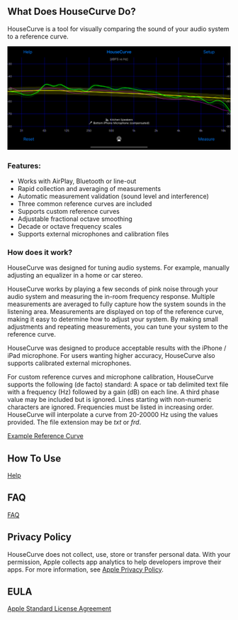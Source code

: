## What Does HouseCurve Do?

HouseCurve is a tool for visually comparing the sound of your audio system to a reference curve.

![](/assets/img/iPhoneScreen.png)

### Features:

* Works with AirPlay, Bluetooth or line-out
* Rapid collection and averaging of measurements
* Automatic measurement validation (sound level and interference)
* Three common reference curves are included
* Supports custom reference curves
* Adjustable fractional octave smoothing
* Decade or octave frequency scales
* Supports external microphones and calibration files

### How does it work?
HouseCurve was designed for tuning audio systems.  For example, manually adjusting an equalizer in a home or car stereo.

HouseCurve works by playing a few seconds of pink noise through your audio system and measuring the in-room frequency response.  Multiple measurements are averaged to fully capture how the system sounds in the listening area.  Measurements are displayed on top of the reference curve, making it easy to determine how to adjust your system.  By making small adjustments and repeating measurements, you can tune your system to the reference curve.

HouseCurve was designed to produce acceptable results with the iPhone / iPad microphone.   For users wanting higher accuracy, HouseCurve also supports calibrated external microphones.

For custom reference curves and microphone calibration, HouseCurve supports the following (de facto) standard:  A space or tab delimited text file with a frequency (Hz) followed by a gain (dB) on each line.  A third phase value may be included but is ignored.  Lines starting with non-numeric characters are ignored.  Frequencies must be listed in increasing order.  HouseCurve will interpolate a curve from 20-20000 Hz using the values provided.  The file extension may be _txt_ or _frd_.

[Example Reference Curve](/examples/curve.txt)

## How To Use

[Help](/HELP.md)

## FAQ

[FAQ](/FAQ.md)

## Privacy Policy

HouseCurve does not collect, use, store or transfer personal data.  With your permission, Apple collects app analytics to help developers improve their apps.  For more information, see [Apple Privacy Policy](https://www.apple.com/privacy/).

## EULA

[Apple Standard License Agreement](https://www.apple.com/legal/internet-services/itunes/dev/stdeula)



